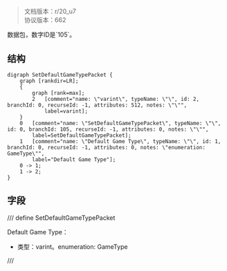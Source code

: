 # <!-- md:samp SetDefaultGameTypePacket -->

> 文档版本：r/20_u7<br/>协议版本：662

<!-- md:samp SetDefaultGameTypePacket -->数据包，数字ID是`105`。

## 结构

```viz
digraph SetDefaultGameTypePacket {
	graph [rankdir=LR];
	{
		graph [rank=max];
		2	[comment="name: \"varint\", typeName: \"\", id: 2, branchId: 0, recurseId: -1, attributes: 512, notes: \"\"",
			label=varint];
	}
	0	[comment="name: \"SetDefaultGameTypePacket\", typeName: \"\", id: 0, branchId: 105, recurseId: -1, attributes: 0, notes: \"\"",
		label=SetDefaultGameTypePacket];
	1	[comment="name: \"Default Game Type\", typeName: \"\", id: 1, branchId: 0, recurseId: -1, attributes: 0, notes: \"enumeration: GameType\"",
		label="Default Game Type"];
	0 -> 1;
	1 -> 2;
}

```

## 字段

/// define
SetDefaultGameTypePacket

Default Game Type：<!-- md:samp varint -->

- 类型：varint。enumeration: GameType


///
